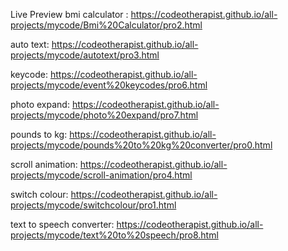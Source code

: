 Live Preview 
bmi calculator : https://codeotherapist.github.io/all-projects/mycode/Bmi%20Calculator/pro2.html

auto text: https://codeotherapist.github.io/all-projects/mycode/autotext/pro3.html

keycode: https://codeotherapist.github.io/all-projects/mycode/event%20keycodes/pro6.html

photo expand: https://codeotherapist.github.io/all-projects/mycode/photo%20expand/pro7.html

pounds to kg: https://codeotherapist.github.io/all-projects/mycode/pounds%20to%20kg%20converter/pro0.html

scroll animation: https://codeotherapist.github.io/all-projects/mycode/scroll-animation/pro4.html

switch colour: https://codeotherapist.github.io/all-projects/mycode/switchcolour/pro1.html

text to speech converter: https://codeotherapist.github.io/all-projects/mycode/text%20to%20speech/pro8.html
